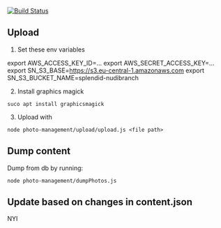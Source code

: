 [![Build Status](https://travis-ci.org/kmkr/splendid-nudibranch.svg?branch=master)](https://travis-ci.org/kmkr/splendid-nudibranch)

## Upload

1. Set these env variables

export AWS_ACCESS_KEY_ID=...
export AWS_SECRET_ACCESS_KEY=...
export SN_S3_BASE=https://s3.eu-central-1.amazonaws.com
export SN_S3_BUCKET_NAME=splendid-nudibranch

2. Install graphics magick

```
suco apt install graphicsmagick
```

3. Upload with

```
node photo-management/upload/upload.js <file path>
```

## Dump content

Dump from db by running:

```
node photo-management/dumpPhotos.js
```

## Update based on changes in content.json

NYI
